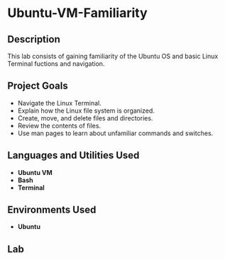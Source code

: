 # Ubuntu-VM-Familiarity

<h2>Description</h2>
This lab consists of gaining familiarity of the Ubuntu OS and basic Linux Terminal fuctions and navigation.

<h2>Project Goals</h2>

- Navigate the Linux Terminal.
- Explain how the Linux file system is organized.
- Create, move, and delete files and directories.
- Review the contents of files.
- Use man pages to learn about unfamiliar commands and switches.

<h2>Languages and Utilities Used</h2>

- <b>Ubuntu VM</b> 
- <b>Bash</b>
- <b>Terminal</b>

<h2>Environments Used </h2>

- <b>Ubuntu</b>

<h2>Lab </h2>
